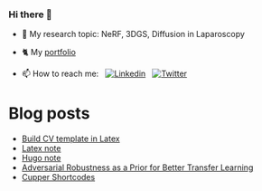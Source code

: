 ### Hi there 👋
- 🔬 My research topic: NeRF, 3DGS, Diffusion in Laparoscopy
- 🐈 My [portfolio](https://www.notion.so/ntkhoa/Portfolio-Tracker-5468e1bcd80942c7a538062288485e6c)

- 📫 How to reach me: &nbsp; [![Linkedin](https://img.shields.io/badge/LinkedIn-0077B5?style=for-the-badge&logo=linkedin&logoColor=white)](https://www.linkedin.com/in/khoa-nt/)
&nbsp; [![Twitter](https://img.shields.io/badge/Twitter-1DA1F2?style=for-the-badge&logo=twitter&logoColor=white
)](https://twitter.com/Khoa_NguyenTuan)
&nbsp;
  

# Blog posts
<!-- BLOG-POST-LIST:START -->
- [Build CV template in Latex](https://khoa-nt.github.io/post/build_latex_cv_template/)
- [Latex note](https://khoa-nt.github.io/post/latex_note/)
- [Hugo note](https://khoa-nt.github.io/post/hugo_note/)
- [Adversarial Robustness as a Prior for Better Transfer Learning](https://khoa-nt.github.io/reviewpaper/adversarial-robustness-as-a-prior-for-better-transfer-learning/)
- [Cupper Shortcodes](https://khoa-nt.github.io/post/cupper-shortcodes/)
<!-- BLOG-POST-LIST:END -->

<!-- [![GitHub](https://i.stack.imgur.com/tskMh.png) GitHub](https://github.com/) -->
<!--
**Khoa-NT/Khoa-NT** is a ✨ _special_ ✨ repository because its `README.md` (this file) appears on your GitHub profile.

Here are some ideas to get you started:

- 🔭 I’m currently working on ...
- 🌱 I’m currently learning ...
- 👯 I’m looking to collaborate on ...
- 🤔 I’m looking for help with ...
- 💬 Ask me about ...
- 📫 How to reach me: ...
- 😄 Pronouns: ...
- ⚡ Fun fact: ...

Get badge from https://github.com/alexandresanlim/Badges4-README.md-Profile#-social-

List icon: https://gist.github.com/rxaviers/7360908

List examples:
https://awesomegithubprofile.tech/

Build partfolio:
https://whizzoe.medium.com/build-your-portfolio-using-this-notion-template-dc77dc6c7031
-->
